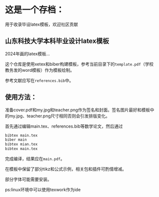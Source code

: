 # 这是一个存档：
用于收录毕设latex模板，欢迎社区贡献
## 山东科技大学本科毕业设计latex模板

2024年画的latex模板...

这个仓库是使用xetex和biber构建模板，参考当前目录下的`template.pdf`（学校教务发的word模板）作为模板绘制。

参考文献应写在`references.bib`中。

## 使用方法：

准备cover.pdf和my.jpg和teacher.png作为签名和封面。签名图片最好和模板中的my.jpg、teacher.png尺寸相同否则会引发排版变化。

首先通过编辑main.tex、references.bib等数学论文，然后通过

```bash
bibtex main.tex
biber main
bibtex mian.tex
bibtex main.tex
```

完成编译，结果应在`main.pdf`。

在模板中保留了部分tikz和公式示例，相关包和插件可酌情增减。

部分字体可能需要安装。

ps:linux环境中可以使用texwork作为ide